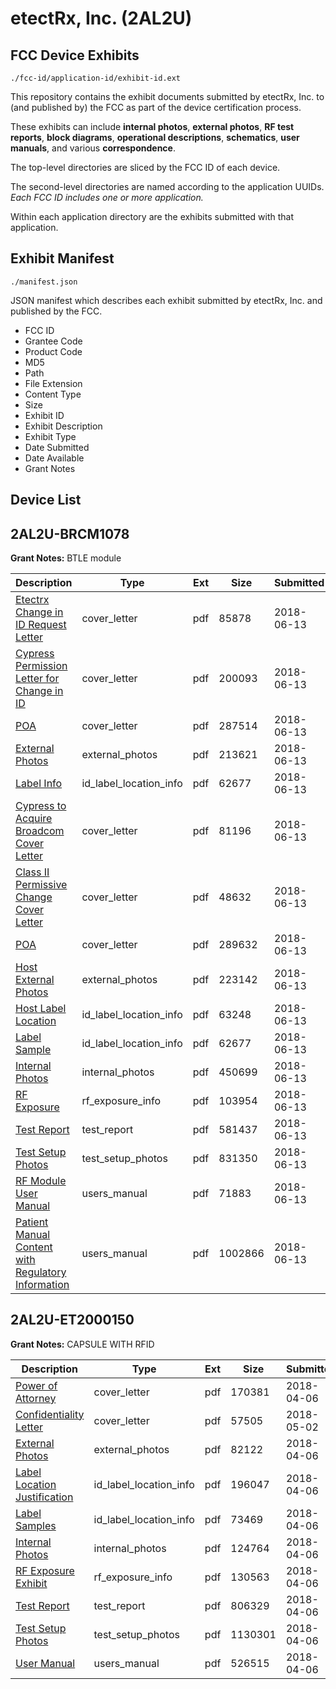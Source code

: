 # etectRx, Inc. (2AL2U)
## FCC Device Exhibits

```
./fcc-id/application-id/exhibit-id.ext
```

This repository contains the exhibit documents submitted by etectRx, Inc. to (and published by) the FCC as part of the device certification process.

These exhibits can include **internal photos**, **external photos**, **RF test reports**, **block diagrams**, **operational descriptions**, **schematics**, **user manuals**, and various **correspondence**.

The top-level directories are sliced by the FCC ID of each device.

The second-level directories are named according to the application UUIDs. *Each FCC ID includes one or more application.*

Within each application directory are the exhibits submitted with that application. 

## Exhibit Manifest

```
./manifest.json
```

JSON manifest which describes each exhibit submitted by etectRx, Inc. and published by the FCC.

- FCC ID
- Grantee Code
- Product Code
- MD5
- Path
- File Extension
- Content Type
- Size
- Exhibit ID
- Exhibit Description
- Exhibit Type
- Date Submitted
- Date Available
- Grant Notes

## Device List
## 2AL2U-BRCM1078
**Grant Notes:** BTLE module

| Description | Type | Ext | Size | Submitted | Available |
| ----------- | ---- | --- | ---- | --------- | --------- |
| [Etectrx Change in ID Request Letter](2AL2U-BRCM1078/7f60867afd951df0e36ddb2e5af78b6f/3886353.pdf) | cover_letter | pdf | 85878 | 2018-06-13 | 2018-06-13 |
| [Cypress Permission Letter for Change in ID](2AL2U-BRCM1078/7f60867afd951df0e36ddb2e5af78b6f/3886354.pdf) | cover_letter | pdf | 200093 | 2018-06-13 | 2018-06-13 |
| [POA](2AL2U-BRCM1078/7f60867afd951df0e36ddb2e5af78b6f/3886357.pdf) | cover_letter | pdf | 287514 | 2018-06-13 | 2018-06-13 |
| [External Photos](2AL2U-BRCM1078/7f60867afd951df0e36ddb2e5af78b6f/3886355.pdf) | external_photos | pdf | 213621 | 2018-06-13 | 2018-06-13 |
| [Label Info](2AL2U-BRCM1078/7f60867afd951df0e36ddb2e5af78b6f/3886356.pdf) | id_label_location_info | pdf | 62677 | 2018-06-13 | 2018-06-13 |
| [Cypress to Acquire Broadcom Cover Letter](2AL2U-BRCM1078/539df47db040f29ca191f5e6cb90c57c/3886730.pdf) | cover_letter | pdf | 81196 | 2018-06-13 | 2018-06-13 |
| [Class II Permissive Change Cover Letter](2AL2U-BRCM1078/539df47db040f29ca191f5e6cb90c57c/3886733.pdf) | cover_letter | pdf | 48632 | 2018-06-13 | 2018-06-13 |
| [POA](2AL2U-BRCM1078/539df47db040f29ca191f5e6cb90c57c/3886738.pdf) | cover_letter | pdf | 289632 | 2018-06-13 | 2018-06-13 |
| [Host External Photos](2AL2U-BRCM1078/539df47db040f29ca191f5e6cb90c57c/3886734.pdf) | external_photos | pdf | 223142 | 2018-06-13 | 2018-06-13 |
| [Host Label Location](2AL2U-BRCM1078/539df47db040f29ca191f5e6cb90c57c/3886735.pdf) | id_label_location_info | pdf | 63248 | 2018-06-13 | 2018-06-13 |
| [Label Sample](2AL2U-BRCM1078/539df47db040f29ca191f5e6cb90c57c/3886356.pdf) | id_label_location_info | pdf | 62677 | 2018-06-13 | 2018-06-13 |
| [Internal Photos](2AL2U-BRCM1078/539df47db040f29ca191f5e6cb90c57c/3886731.pdf) | internal_photos | pdf | 450699 | 2018-06-13 | 2018-06-13 |
| [RF Exposure](2AL2U-BRCM1078/539df47db040f29ca191f5e6cb90c57c/3886739.pdf) | rf_exposure_info | pdf | 103954 | 2018-06-13 | 2018-06-13 |
| [Test Report](2AL2U-BRCM1078/539df47db040f29ca191f5e6cb90c57c/3886728.pdf) | test_report | pdf | 581437 | 2018-06-13 | 2018-06-13 |
| [Test Setup Photos](2AL2U-BRCM1078/539df47db040f29ca191f5e6cb90c57c/3886729.pdf) | test_setup_photos | pdf | 831350 | 2018-06-13 | 2018-06-13 |
| [RF Module User Manual](2AL2U-BRCM1078/539df47db040f29ca191f5e6cb90c57c/3886732.pdf) | users_manual | pdf | 71883 | 2018-06-13 | 2018-06-13 |
| [Patient Manual Content with Regulatory Information](2AL2U-BRCM1078/539df47db040f29ca191f5e6cb90c57c/3886737.pdf) | users_manual | pdf | 1002866 | 2018-06-13 | 2018-06-13 |
## 2AL2U-ET2000150
**Grant Notes:** CAPSULE WITH RFID

| Description | Type | Ext | Size | Submitted | Available |
| ----------- | ---- | --- | ---- | --------- | --------- |
| [Power of Attorney](2AL2U-ET2000150/85afc1dad9ccefc1993b01178ccfe730/3807987.pdf) | cover_letter | pdf | 170381 | 2018-04-06 | 2018-04-06 |
| [Confidentiality Letter](2AL2U-ET2000150/85afc1dad9ccefc1993b01178ccfe730/3836257.pdf) | cover_letter | pdf | 57505 | 2018-05-02 | 2018-04-06 |
| [External Photos](2AL2U-ET2000150/85afc1dad9ccefc1993b01178ccfe730/3807983.pdf) | external_photos | pdf | 82122 | 2018-04-06 | 2018-04-06 |
| [Label Location Justification](2AL2U-ET2000150/85afc1dad9ccefc1993b01178ccfe730/3807985.pdf) | id_label_location_info | pdf | 196047 | 2018-04-06 | 2018-04-06 |
| [Label Samples](2AL2U-ET2000150/85afc1dad9ccefc1993b01178ccfe730/3807986.pdf) | id_label_location_info | pdf | 73469 | 2018-04-06 | 2018-04-06 |
| [Internal Photos](2AL2U-ET2000150/85afc1dad9ccefc1993b01178ccfe730/3807978.pdf) | internal_photos | pdf | 124764 | 2018-04-06 | 2018-10-03 |
| [RF Exposure Exhibit](2AL2U-ET2000150/85afc1dad9ccefc1993b01178ccfe730/3807984.pdf) | rf_exposure_info | pdf | 130563 | 2018-04-06 | 2018-04-06 |
| [Test Report](2AL2U-ET2000150/85afc1dad9ccefc1993b01178ccfe730/3807980.pdf) | test_report | pdf | 806329 | 2018-04-06 | 2018-04-06 |
| [Test Setup Photos](2AL2U-ET2000150/85afc1dad9ccefc1993b01178ccfe730/3807981.pdf) | test_setup_photos | pdf | 1130301 | 2018-04-06 | 2018-04-06 |
| [User Manual](2AL2U-ET2000150/85afc1dad9ccefc1993b01178ccfe730/3807979.pdf) | users_manual | pdf | 526515 | 2018-04-06 | 2018-10-03 |
